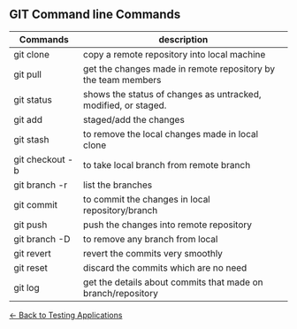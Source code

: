 
## GIT Command line Commands

|Commands | description|
|---------|-------------|
|git clone <RepositoryURL> | copy a remote repository into local machine|
|git pull | get the changes made in remote repository by the team members|
|git status | shows the status of changes as untracked, modified, or staged.|
git add <filenames> |staged/add the changes |
|git stash | to remove the local changes made in local clone|
|git checkout -b&nbsp; <localbranch> <remotebranch> | to take local branch from remote branch|
|git branch -r &nbsp; | list the branches|
|git commit | to commit the changes in local repository/branch|
|git push | push the changes into remote repository|
|git branch -D <branch name> | to remove any branch from local|
|git revert | revert the commits very smoothly |
|git reset | discard the commits which are no need|
|git log | get the details about commits that made on branch/repository|

[<- Back to Testing Applications](../../../TestingApplications.md)